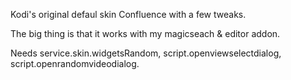 Kodi's original defaul skin Confluence with a few tweaks.   

The big thing is that it works with my magicseach & editor addon.   

Needs service.skin.widgetsRandom, script.openviewselectdialog, script.openrandomvideodialog.
